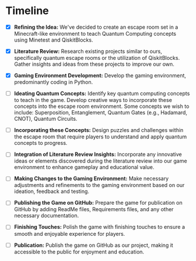 # Timeline

- [x] **Refining the Idea:** We've decided to create an escape room set in a Minecraft-like environment to teach Quantum Computing concepts using Minetest and QiskitBlocks.

- [x] **Literature Review:** Research existing projects similar to ours, specifically quantum escape rooms or the utilization of QiskitBlocks. Gather insights and ideas from these projects to improve our own.

- [x] **Gaming Environment Development:** Develop the gaming environment, predominantly coding in Python.

- [ ] **Ideating Quantum Concepts:** Identify key quantum computing concepts to teach in the game. Develop creative ways to incorporate these concepts into the escape room environment. Some concepts we wish to include: Superposition, Entanglement, Quantum Gates (e.g., Hadamard, CNOT), Quantum Circuits.

- [ ] **Incorporating these Concepts:** Design puzzles and challenges within the escape room that require players to understand and apply quantum concepts to progress.

- [ ] **Integration of Literature Review Insights:** Incorporate any innovative ideas or elements discovered during the literature review into our game environment to enhance gameplay and educational value.

- [ ] **Making Changes to the Gaming Environment:** Make necessary adjustments and refinements to the gaming environment based on our ideation, feedback and testing.

- [ ] **Publishing the Game on GitHub:** Prepare the game for publication on GitHub by adding ReadMe files, Requirements files, and any other necessary documentation.

- [ ] **Finishing Touches:** Polish the game with finishing touches to ensure a smooth and enjoyable experience for players.

- [ ] **Publication:** Publish the game on GitHub as our project, making it accessible to the public for enjoyment and education.
